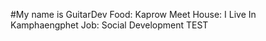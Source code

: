 #My name is GuitarDev
Food: Kaprow Meet
House: I Live In Kamphaengphet
Job: Social Development 
TEST

